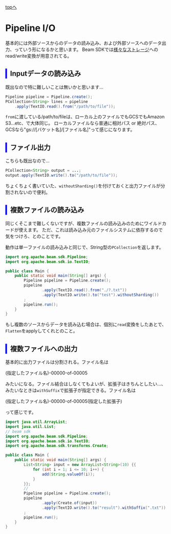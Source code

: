 <style type="text/css">
  .head { 
    border-left:5px solid #00f;
    padding:3px 0 3px 10px;
    font-weight: bold;
  }
  .lhead { 
    border-left:5px solid #00f;
    padding:3px 0 3px 10px;
    font-size:14pt;
    font-weight: bold;
  }
</style>
[topへ](../index.html)

# Pipeline I/O
基本的には外部ソースからのデータの読み込み、および外部ソースへのデータ出力、っていう形になるかと思います。
Beam SDKでは[様々なストレージ](https://beam.apache.org/documentation/io/built-in/)へのread/write変換が用意されてる。

## <span class="head">Inputデータの読み込み</span>
既出なので特に難しいことは無いかと思います...

```java
Pipeline pipeline = Pipeline.create();
PCollection<String> lines = pipeline
    .apply(TextIO.read().from("/path/to/file"));
```

`from`に渡している/path/to/fileは、ローカル上のファイルでもGCSでもAmazon S3...etc、で大体同じ。
ローカルファイルなら普通に相対パス or 絶対パス、GCSなら"gs://[バケット名]/[ファイル名]"って感じになります。

## <span class="head">ファイル出力</span>
こちらも既出なので...

```java
PCollection<String> output = ...;
output.apply(TextIO.write().to("/path/to/file"));
```

ちょくちょく書いていた、`withoutSharding()`を付けておくと出力ファイルが分割されないので便利。

## <span class="head">複数ファイルの読み込み</span>
同じくそこまで難しくないですが、複数ファイルの読み込みのためにワイルドカードが使えます。
ただ、これは読み込み元のファイルシステムに依存するので気をつけろ、とのことです。

動作は単一ファイルの読み込みと同じで、String型の`PCollection`を返します。

```java
import org.apache.beam.sdk.Pipeline;
import org.apache.beam.sdk.io.TextIO;

public class Main {
    public static void main(String[] args) {
        Pipeline pipeline = Pipeline.create();
        pipeline
                .apply(TextIO.read().from("./?.txt"))
                .apply(TextIO.write().to("test").withoutSharding())
        ;
        pipeline.run();
    }
}
```

もし複数のソースからデータを読み込む場合は、個別に`read`変換をしたあとで、`Flatten`をapplyしてくれとのこと。

## <span class="head">複数ファイルへの出力</span>
基本的に出力ファイルは分割される。ファイル名は

(指定したファイル名)-00000-of-00005

みたいになる。ファイル結合はしなくてもよいが、拡張子はきちんとしたい...、みたいなときは`withSuffix`で拡張子が指定できる。ファイル名は

(指定したファイル名)-00000-of-00005(指定した拡張子)

って感じです。

```java
import java.util.ArrayList;
import java.util.List;
// beam sdk
import org.apache.beam.sdk.Pipeline;
import org.apache.beam.sdk.io.TextIO;
import org.apache.beam.sdk.transforms.Create;

public class Main {
    public static void main(String[] args) {
        List<String> input = new ArrayList<String>(10) {{
            for (int i = 1; i <= 10; i++) {
                add(String.valueOf(i));
            }
        }};
        //
        Pipeline pipeline = Pipeline.create();
        pipeline
                .apply(Create.of(input))
                .apply(TextIO.write().to("result").withSuffix(".txt"))
        ;
        pipeline.run();
    }
}
```
